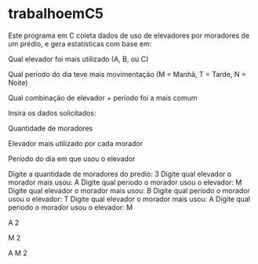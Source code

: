 # trabalhoemC5

Este programa em C coleta dados de uso de elevadores por moradores de um prédio, e gera estatísticas com base em:

Qual elevador foi mais utilizado (A, B, ou C)

Qual período do dia teve mais movimentação (M = Manhã, T = Tarde, N = Noite)

Qual combinação de elevador + período foi a mais comum

Insira os dados solicitados:

Quantidade de moradores

Elevador mais utilizado por cada morador

Período do dia em que usou o elevador

Digite a quantidade de moradores do predio: 3
Digite qual elevador o morador mais usou: A
Digite qual periodo o morador usou o elevador: M
Digite qual elevador o morador mais usou: B
Digite qual periodo o morador usou o elevador: T
Digite qual elevador o morador mais usou: A
Digite qual periodo o morador usou o elevador: M

A 2

M 2

A M 2
